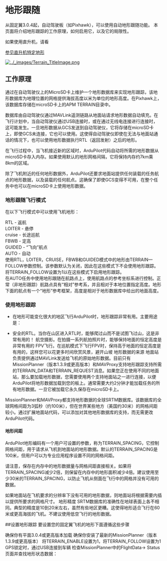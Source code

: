 # 地形跟随

从固定翼3.0.4起，自动驾驶板（如Pixhawk），可以使用自动地形跟随功能。 本页面将介绍地形跟踪的工作原理，如何启用它，以及它的局限性。

如果使用直升机，请看

[参见直升机特定地形](http://ardupilot.org/copter/docs/terrain-following.html#terrain-following)

[![](http://ardupilot.org/plane/_images/Terrain_TitleImage.png "../\_images/Terrain\_TitleImage.png")](http://ardupilot.org/plane/_images/Terrain_TitleImage.png)

## 工作原理

通过在自动驾驶仪上的MicroSD卡上维护一个地形数据库来实现地形跟踪，该地形数据库为地理位置的网格提供海拔高度以米为单位的地形高度。在Pixhawk上，该数据库存储在microSD卡上的APM  TERRAIN目录中。

数据库由自动驾驶仪通过MAVLink遥测链路从地面站请求地形数据自动填充。在飞行计划中，当自动驾驶仪通过USB连接时，或在通过无线电连接进行连接时，这可能发生。一旦地形数据从GCS发送到自动驾驶仪，它将存储在microSD卡上，即使GCS未连接，它也可以使用。这使得自动驾驶仪即使在无法与地面站通话的情况下，也可以使用地形数据执行RTL（返回发射）之后的地形。

在飞行过程中，当飞机接近新的区域时，ArduPilot代码自动将所需的地形数据从microSD卡存入内存。如果使用默认的地形网格间隔，它将保持内存约7km乘8km的区域。

除了飞机附近的任何地形数据外，ArduPilot还要求地面站提供任何装载的任务航点的地形数据，以及装载的任何航点。这确保了即使GCS变得不可用，在整个任务中也可以在microSD卡上使用地形数据。

### 地形跟随飞行模式

在以下飞行模式中可以使用飞机地形：

RTL - 返航  
LOITER - 悬停  
cruise - 长途巡航  
FBWB - 定高  
GUIDED - “飞向”航点  
AUTO - 自动  
使用RTL，LOITER，CRUISE，FBWB和GUIDED模式中的地形由TERRAIN—FOLLOW参数控制。该参数默认为关闭，因此在这些模式下不会使用地形跟踪。将TERRAIN\_FOLLOW设置为1以在这些模式下启用地形跟踪。  
在AUTO任务中使用地形跟随在航路点上，使用航路点的参考坐标系进行控制。正常（非地形跟踪）航路点具有“相对”参考系，并且相对于本地位置指定高度。地形下面的航点有一个“地形”参考框架，高度是相对于地形数据库中给出的地面高度。

### 使用地形跟踪

* 在地形可能变化很大的地区飞行ArduPilot时，地形跟踪非常有用。主要用途是：

* 安全的RTL。当你在山区进入RTL时，能够爬过山而不是试图飞过山，这是非常有用的！ 航空摄影。在拍摄一系列航拍照片时，能够保持地面的恒定高度是非常有用的 FPV飞行。在巡航模式下飞行FPV时，保持高于地面的恒定高度是有用的，这样您可以花更多时间欣赏风景，避开山坡 地形数据的来源 地面站负责提供通过MAVLink发送给飞机的原始地形数据。目前只有MissionPlanner（版本1.3.9或更高版本）和MAVProxy支持地形跟踪支持所需的TERRAIN\_DATA和TERRAIN\_REQUEST消息。如果您正在使用不同的地面站，那么要加载地形数据，您需要使用两个支持地面站之一进行连接，以便ArduPilot将地形数据加载到您的板上。通常需要大约2分钟才能加载任务的所有地形数据。一旦它被加载它永久保存在microSD卡上。

MissionPlanner和MAVProxy都支持地形数据的全球SRTM数据库。该数据库的全球网格间距为3弧秒（约100米），但在世界某些地方（美国约30米）的网格间距较小。通过扩展地面站代码，可以添加对其他地形数据库的支持，而无需更改ArduPilot代码。

#### 地形间距

ArduPilot地形编码有一个用户可设置的参数，称为TERRAIN\_SPACING，它控制网格间距，用于请求从飞机到地面站的地形数据。默认的TERRAIN\_SPACING是100米，但用户可以为专业应用程序设置不同的网格间距。

请注意，保存在内存中的地形数据量与网格间距直接相关。如果将TERRAIN\_SPACING减少2倍，则保留在内存中的地形面积减少4倍。建议使用至少30米的TERRAIN\_SPACING，以防止飞机从侧面在飞行中的网格并没有可用的数据。

如果地面站在飞机要求的分辨率下没有可用的地形数据，则地面站将根据需要内插以提供所要求的网格尺寸。
地形精度
SRTM数据库的准确性在地球表面上各不相同。典型的精度是10到20米左右，虽然有些地区更糟。这使得地形适合飞行在60米或更高海拔的飞机。不建议使用低空飞行的地形数据。

##设置地形跟踪
要设置您的固定翼飞机的地形下面遵循这些步骤

确保你有平面3.0.4或更高版本加载
确保你安装了最新的MissionPlanner（版本1.3.9或更高版本）
将TERRAIN_ENABLE设置为1，将TERRAIN_FOLLOW设置为1
GPS锁定时，通过USB连接到车辆
检查MissionPlanner中的FlightData-> Status页面并查找地形状态数据：



